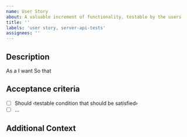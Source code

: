 ```yaml
---
name: User Story
about: A valuable increment of functionality, testable by the users
title: ''
labels: 'user story, server-api-tests'
assignees: ''
---
```


## Description

As a <persona or stakeholder type>
I want <some software feature>
So that <some business value>

## Acceptance criteria

- [ ] Should ‹testable condition that should be satisfied›
- [ ] …

## Additional Context
